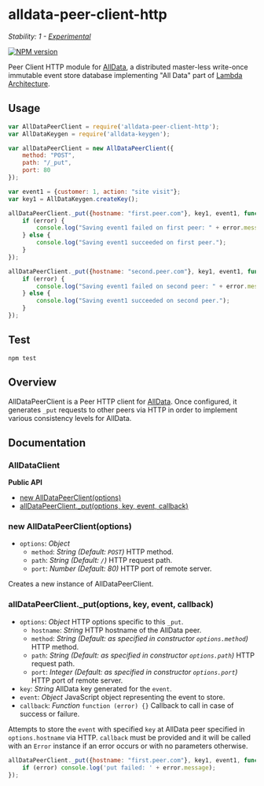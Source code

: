 # alldata-peer-client-http

_Stability: 1 - [Experimental](https://github.com/tristanls/stability-index#stability-1---experimental)_

[![NPM version](https://badge.fury.io/js/alldata-peer-client-http.png)](http://npmjs.org/package/alldata-peer-client-http)

Peer Client HTTP module for [AllData](https://github.com/tristanls/alldata), a distributed master-less write-once immutable event store database implementing "All Data" part of [Lambda Architecture](http://www.slideshare.net/nathanmarz/runaway-complexity-in-big-data-and-a-plan-to-stop-it).

## Usage

```javascript
var AllDataPeerClient = require('alldata-peer-client-http');
var AllDataKeygen = require('alldata-keygen');

var allDataPeerClient = new AllDataPeerClient({
    method: "POST",
    path: "/_put",
    port: 80 
});

var event1 = {customer: 1, action: "site visit"};
var key1 = AllDataKeygen.createKey();

allDataPeerClient._put({hostname: "first.peer.com"}, key1, event1, function (error) {
    if (error) {
        console.log("Saving event1 failed on first peer: " + error.message);
    } else {
        console.log("Saving event1 succeeded on first peer.");
    }
});

allDataPeerClient._put({hostname: "second.peer.com"}, key1, event1, function (error) {
    if (error) {
        console.log("Saving event1 failed on second peer: " + error.message);
    } else {
        console.log("Saving event1 succeeded on second peer.");
    }
});
```

## Test

    npm test

## Overview

AllDataPeerClient is a Peer HTTP client for [AllData](https://github.com/tristanls/alldata). Once configured, it generates `_put` requests to other peers via HTTP in order to implement various consistency levels for AllData.

## Documentation

### AllDataClient

**Public API**

  * [new AllDataPeerClient(options)](#new-alldatapeerclientoptions)
  * [allDataPeerClient._put(options, key, event, callback)](#alldatapeerclient_putoptions-key-event-callback)

### new AllDataPeerClient(options)

  * `options`: _Object_
    * `method`: _String_ _(Default: `POST`)_ HTTP method.
    * `path`: _String_ _(Default: `/`)_ HTTP request path.
    * `port`: _Number_ _(Default: 80)_ HTTP port of remote server.

Creates a new instance of AllDataPeerClient.

### allDataPeerClient._put(options, key, event, callback)

  * `options`: _Object_ HTTP options specific to this `_put`.
    * `hostname`: _String_ HTTP hostname of the AllData peer.
    * `method`: _String_ _(Default: as specified in constructor `options.method`)_ HTTP method.
    * `path`: _String_ _(Default: as specified in constructor `options.path`)_ HTTP request path.
    * `port`: _Integer_ _(Default: as specified in constructor `options.port`)_ HTTP port of remote server.
  * `key`: _String_ AllData key generated for the `event`.    
  * `event`: _Object_ JavaScript object representing the event to store.
  * `callback`: _Function_ `function (error) {}` Callback to call in case of success or failure.

Attempts to store the `event` with specified `key` at AllData peer specified in `options.hostname` via HTTP. `callback` must be provided and it will be called with an `Error` instance if an error occurs or with no parameters otherwise.

```javascript
allDataPeerClient._put({hostname: "first.peer.com"}, key1, event1, function (error) {
    if (error) console.log('put failed: ' + error.message); 
});
```